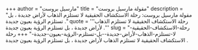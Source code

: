 +++
author = "مارسيل بروست"
title = "مقولة مارسيل بروست"
description = "مقولة مارسيل بروست: رحلة الاستكشاف الحقيقية لا تستلزم الذهاب لأراض جديدة ، بل تستلزم الرؤية بعيون جديدة ."
quote = '''رحلة الاستكشاف الحقيقية لا تستلزم الذهاب لأراض جديدة ، بل تستلزم الرؤية بعيون جديدة .''' 
slug = "رحلة-الاستكشاف-الحقيقية-لا-تستلزم-الذهاب-لأراض-جديدة--بل-تستلزم-الرؤية-بعيون-جديدة-"
+++
رحلة الاستكشاف الحقيقية لا تستلزم الذهاب لأراض جديدة ، بل تستلزم الرؤية بعيون جديدة .
